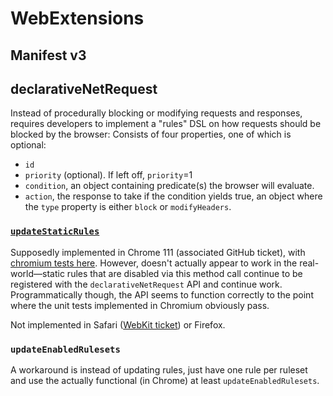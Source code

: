 # WebExtensions

## Manifest v3

## declarativeNetRequest

Instead of procedurally blocking or modifying requests and responses, requires developers to implement a "rules" DSL on how requests should be blocked by the browser:
Consists of four properties, one of which is optional:

* `id`
* `priority` (optional). If left off, `priority`=1
* `condition`, an object containing predicate(s) the browser will evaluate.
* `action`, the response to take if the condition yields true, an object where the `type` property is either `block` or `modifyHeaders`.

### [`updateStaticRules`](https://developer.chrome.com/docs/extensions/reference/api/declarativeNetRequest#method-updateStaticRules)

Supposedly implemented in Chrome 111 (associated GitHub ticket), with [chromium tests here](https://chromium.googlesource.com/chromium/src/+/86cf9e194ae801b3bfde08c253a7a12dae6b0cb7/chrome/test/data/extensions/api_test/declarative_net_request/update_static_rules/background.js).
However, doesn't actually appear to work in the real-world—static rules that are disabled via this method call continue to be registered with the `declarativeNetRequest` API and continue work.
Programmatically though, the API seems to function correctly to the point where the unit tests implemented in Chromium obviously pass.

Not implemented in Safari ([WebKit ticket](https://bugs.webkit.org/show_bug.cgi?id=261039)) or Firefox.

### `updateEnabledRulesets`

A workaround is instead of updating rules, just have one rule per ruleset and use the actually functional (in Chrome) at least `updateEnabledRulesets`.

